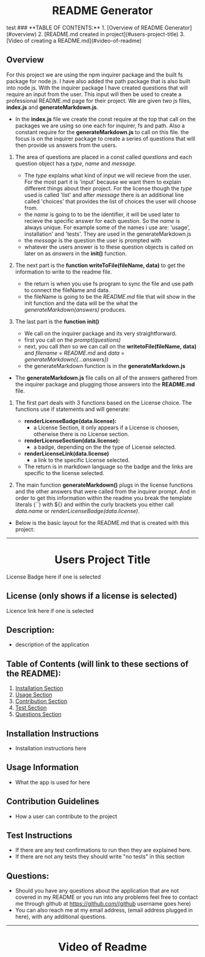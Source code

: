 <h1 align ="center"> README Generator </h1>
test
### **TABLE OF CONTENTS:**
1. [Overview of README Generator](#overview)
2. [README.md created in project](#users-project-title)
3. [Video of creating a README.md](#video-of-readme)

## Overview
For this project we are using the npm inquirer package and the built fs package for node js. I have also added the path package that is also built into node js. With the inquirer package I have created questions that will require an input from the user. This input will then be used to create a professional README.md page for their project.
We are given two js files, **index.js** and **generateMarkdown.js**.

- In the **index.js** file we create the const require at the top that call on the packages we are using so one each for inquirer, fs and path. Also a constant require for the **generateMarkdown.js** to call on this file. the focus is on the inquirer package to create a series of questions that will then provide us answers from the users. 
1. The area of questions are placed in a const called *questions* and each question object has a *type*, *name* and *message*. 
    - The *type* explains what kind of input we will recieve from the user. For the most part it is 'input' because we want them to explain different things about their project. For the license though the *type* used is called 'list' and after *message* there is an additional line called 'choices' that provides the list of choices the user will choose from.
    - the *name* is going to to be the identifier, it will be used later to recieve the specific answer for each question. So the *name* is always unique. For example some of the names i use are: 'usage', installation' and 'tests'. They are used in the generateMarkdown.js
    - the *message* is the question the user is prompted with
    - whatever the users answer is to these question objects is called on later on as *answers* in the **init()** function.

2. The next part is the **function writeToFile(fileName, data)** to get the information to write to the readme file.
    - the return is when you use fs program to sync the file and use path to connect the fileName and data.
    - the fileName is going to be the *README.md* file that will show in the init function and the data will be the what the *generateMarkdown(answers)* produces.

3. The last part is the **function init()**
    - We call on the inquirer package and its very straightforward.
    - first you call on the *prompt(questions)*
    - next, you call *then* so we can call on the **writetoFile(fileName, data)** and *filename* = *README.md* and *data* = *generateMarkdown({...answers})* 
    - the generateMarkdown function is in the **generateMarkdown.js**

- The **generateMarkdown.js** file calls on all of the answers gathered from the inquirer package and plugging those answers into the **README.md** file.
1. The first part deals with 3 functions based on the License choice. The functions use if statements and will generate:
    - **renderLicenseBadge(data.license):**
        - a License Section, it only appears if a License is choosen, otherwise there is no License section.
    - **renderLicenseSection(data.license):**
        - a badge, depending on the the type of License selected.
    - **renderLicenseLink(data.license)**
        - a link to the specific License selected.
    - The return is in markdown language so the badge and the links are specific to the license selected.


2. The main function **generateMarkdown()** plugs in the license functions and the other answers that were called from the inquirer prompt. And in order to get this information within the readme you break the template literals (``) with ${} and within the curly brackets you either call *data.name* or *renderLicenseBadge(data.license)*.


- Below is the basic layout for the README.md that is created with this project:


---
<h1 align="center"> Users Project Title </h1>

License Badge here if one is selected
## License (only shows if a license is selected)
Licence link here if one is selected

## Description:
- description of the application

## Table of Contents (will link to these sections of the README):
1. [Installation Section](#installation-instructions)
2. [Usage Section](#usage-information)
3. [Contribution Section](#contribution-guidelines)
4. [Test Section](#test-instructions)
5. [Questions Section](#questions)
## Installation Instructions
- Installation instructions here
## Usage Information
- What the app is used for here
## Contribution Guidelines
- How a user can contribute to the project
## Test Instructions
- If there are any test confirmations to run then they are explained here.
- If there are not any tests they should write "no tests" in this section
## Questions:
- Should you have any questions about the application that are not covered in my README or you run into any problems feel free to contact me through github at https://github.com/(github username goes here) 
- You can also reach me at my email address, (email address plugged in here), with any additional questions.

---

<h1 align="center"> Video of Readme </h1>



